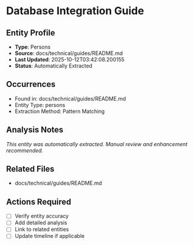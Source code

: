 # Database Integration Guide

## Entity Profile
- **Type**: Persons
- **Source**: docs/technical/guides/README.md
- **Last Updated**: 2025-10-12T03:42:08.200155
- **Status**: Automatically Extracted

## Occurrences
- Found in: docs/technical/guides/README.md
- Entity Type: persons
- Extraction Method: Pattern Matching

## Analysis Notes
*This entity was automatically extracted. Manual review and enhancement recommended.*

## Related Files
- docs/technical/guides/README.md

## Actions Required
- [ ] Verify entity accuracy
- [ ] Add detailed analysis
- [ ] Link to related entities
- [ ] Update timeline if applicable
